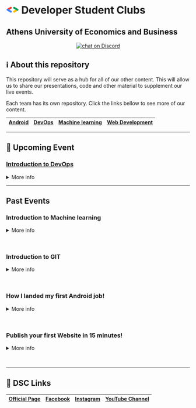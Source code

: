 # ![Official Community Page](./logo.png) Developer Student Clubs

## Athens University of Economics and Business
</p>
<p align="center">
    <a href="https://discord.gg/WHpu4KDWFn">
        <img src="https://img.shields.io/discord/775808022181052417?logo=discord"
            alt="chat on Discord"></a>
</p>

## ℹ️ About this repository

This repository will serve as a hub for all of our other content. This will allow us to share our presentations, code and other material to supplement our live events.

Each team has its own repository. Click the links bellow to see more of our content.

| [Android](https://github.com/dsc-aueb/Android) | [DevOps](https://github.com/dsc-aueb/DevOps) | [Machine learning](https://github.com/dsc-aueb/Machine-Learning) | [Web Development](https://github.com/dsc-aueb/Web-development) |
| ------------- | ------------- | ------------- | ------------- |

---

## 🎫 Upcoming Event

### [Introduction to DevOps](https://github.com/dsc-aueb/DevOps)

<details><summary>More info</summary>
<p>

Guest Host:<br>
**Kai Hendry**<br>
<em>[YouTuber](https://www.youtube.com/user/kaihendry) / DevOps Engineer</em><br>
[Website](https://hendry.iki.fi/) | 
[Twitter](https://twitter.com/kaihendry)<br>
Email: hendry@iki.fi

**Yiannis Spanos**<br>
<em>Linux / DevOps Enthousiast</em><br>
[Twitter](https://twitter.com/yiannisvspanos)<br>

[Event Notes](https://github.com/dsc-aueb/DevOps/blob/main/01_Introduction/contents.md)

Recently we talked about git and how to use it to work on a project with multiple colleagues. This Saturday we are going to learn how to scale our infrastructure and improve the frequency of new product releases, while also maintaining the reliability and security of our software. The collection of practices and tools that help us achieve those goals is called DevOps (Development Operations).

</p>
</details>

---

## Past Events

### Introduction to Machine learning

<details><summary>More info</summary>
<p>
The time has come and our ML team is happy to present their first event. If you were always wondering what Machine Learning is all about but you thought that it was hard or you didn’t really find a good event to explain the basics this event is for you!!! The team is here to untangle the mysterious web of Machine Learning.
Get your free ticket and show some support to our ML team!
</p>
</details>

&nbsp;

### Introduction to GIT

<details><summary>More info</summary>
<p>

[Check out what happend here](https://dsc.community.dev/events/details/developer-student-clubs-athens-university-of-economics-and-business-presents-introduction-to-git/)

### Presenter

**Ion Petropoulos**<br>
<em>Software engineer @blueground</em><br>
[Twitter](https://twitter.com/ionpetropoulos) | 
[GitHub](https://github.com/ionpetro)

### Description

In this event, we will introduce what git offers to developers and why is preferable for big projects with multiple coders. We will also address the difference between git and Github. It’s a common mistake that those two are the same or do exactly the same. Our team will demonstrate basic tools and concepts on git and why it is preferable to use terminals and commands. 

### Details

* [Presentation](presentations/Introduction_to_Git.pdf)
* Resources:
    * https://git-scm.com/
    * https://ohshitgit.com/
    * https://learngitbranching.js.org/
    * https://www.atlassian.com/git/tutorials


</p>
</details>

&nbsp;

### How I landed my first Android job!

<details><summary>More info</summary>
<p>

[Official post](https://dsc.community.dev/events/details/developer-student-clubs-athens-university-of-economics-and-business-presents-how-i-landed-my-first-android-job/)

We are beyond happy with the response our first event had. We would like to thank each and everyone who attended the event and we loved that your enthusiasm for technologies and frameworks matches ours. For that reason, our team is here again with a great event. Who here is interested to become an Android developer? Our team has prepared a new interesting event. The key point of this event is not to just show how to use the Android Framework. Our team has working experience that wants to share with you. Don’t miss it!!!

</p>
</details>

&nbsp;

### Publish your first Website in 15 minutes!

<details><summary>More info</summary>
<p>

[Official post](https://dsc.community.dev/events/details/developer-student-clubs-athens-university-of-economics-and-business-presents-publish-your-first-website-in-15-minutes/)

We welcome you to our first event in the DSC community. This event is specially designed in order to get to know us a lit bit better and for us to know you as well. For our first event, we chose a very general but yet very popular subject. "How can I build my own website?" We have prepared a short and comprehensive presentation to explain how can someone create his context and deploy it with Plesk.

</p>
</details>

&nbsp;

---

## 🔗 DSC Links

| [Official Page](https://dsc.community.dev/athens-university-of-economics-and-business/) | [Facebook](https://www.facebook.com/dscaueb) | [Instagram](https://www.instagram.com/dsc_aueb/)  | [YouTube Channel](https://www.youtube.com/channel/UCgGNQk-OYb7cvK_jFq5VoCQ)
| ------------- | ------------- | ------------- | ------------- |
